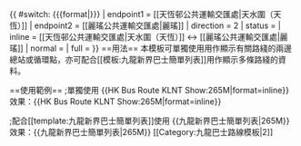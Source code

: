 {{ #switch: {{{format|}}}
  | endpoint1 = [[天恆邨公共運輸交匯處|天水圍（天恆）]]
  | endpoint2 = [[麗瑤公共運輸交匯處|麗瑤]]
  | direction = 2
  | status =
  | inline = [[天恆邨公共運輸交匯處|天水圍（天恆）]] ↔ [[麗瑤公共運輸交匯處|麗瑤]]
  | normal =
  | full =
}}<noinclude>
==用法==
本模板可單獨使用用作顯示有關路綫的兩邊總站或循環點，亦可配合[[模板:九龍新界巴士簡單列表]]用作顯示多條路綫的資料。

==使用範例==
;單獨使用
<nowiki>{{HK Bus Route KLNT Show:265M|format=inline}}</nowiki><br>
效果：{{HK Bus Route KLNT Show:265M|format=inline}}

;配合[[template:九龍新界巴士簡單列表]]使用
<nowiki>{{九龍新界巴士簡單列表|265M}}</nowiki>
效果：{{九龍新界巴士簡單列表|265M}}
[[Category:九龍巴士路線模板|2]]</noinclude>